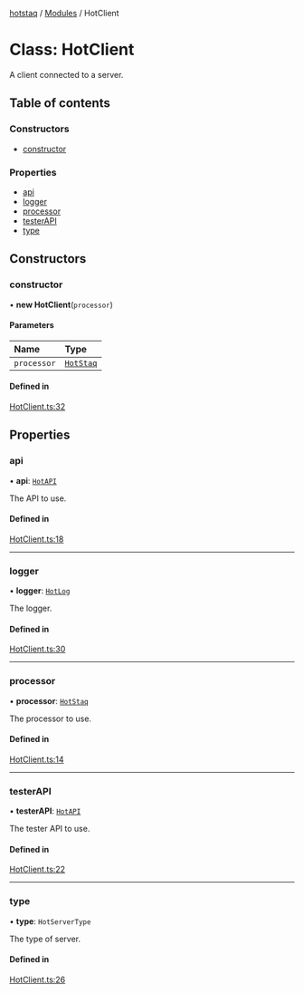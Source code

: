 [hotstaq](../README.md) / [Modules](../modules.md) / HotClient

# Class: HotClient

A client connected to a server.

## Table of contents

### Constructors

- [constructor](HotClient.md#constructor)

### Properties

- [api](HotClient.md#api)
- [logger](HotClient.md#logger)
- [processor](HotClient.md#processor)
- [testerAPI](HotClient.md#testerapi)
- [type](HotClient.md#type)

## Constructors

### constructor

• **new HotClient**(`processor`)

#### Parameters

| Name | Type |
| :------ | :------ |
| `processor` | [`HotStaq`](HotStaq.md) |

#### Defined in

[HotClient.ts:32](https://github.com/OurFreeLight/HotStaq/blob/1bc3620/src/HotClient.ts#L32)

## Properties

### api

• **api**: [`HotAPI`](HotAPI.md)

The API to use.

#### Defined in

[HotClient.ts:18](https://github.com/OurFreeLight/HotStaq/blob/1bc3620/src/HotClient.ts#L18)

___

### logger

• **logger**: [`HotLog`](HotLog.md)

The logger.

#### Defined in

[HotClient.ts:30](https://github.com/OurFreeLight/HotStaq/blob/1bc3620/src/HotClient.ts#L30)

___

### processor

• **processor**: [`HotStaq`](HotStaq.md)

The processor to use.

#### Defined in

[HotClient.ts:14](https://github.com/OurFreeLight/HotStaq/blob/1bc3620/src/HotClient.ts#L14)

___

### testerAPI

• **testerAPI**: [`HotAPI`](HotAPI.md)

The tester API to use.

#### Defined in

[HotClient.ts:22](https://github.com/OurFreeLight/HotStaq/blob/1bc3620/src/HotClient.ts#L22)

___

### type

• **type**: `HotServerType`

The type of server.

#### Defined in

[HotClient.ts:26](https://github.com/OurFreeLight/HotStaq/blob/1bc3620/src/HotClient.ts#L26)
